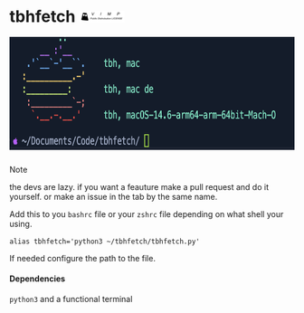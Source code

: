 # tbhfetch <img height="20" src="https://raw.githubusercontent.com/rhhen122/scrap/refs/heads/master/.shh/vimppdl.png">
<img height="200" src="https://raw.githubusercontent.com/rhhen122/tbhfetch/refs/heads/main/tbhfetchimage.png">

###
> [!NOTE]
> the devs are lazy. if you want a feauture make a pull request and do it yourself. or make an issue in the tab by the same name.

Add this to you `bashrc` file or your `zshrc` file depending on what shell your using.
```
alias tbhfetch='python3 ~/tbhfetch/tbhfetch.py'
```
If needed configure the path to the file.

#### Dependencies
`python3` and a functional terminal
